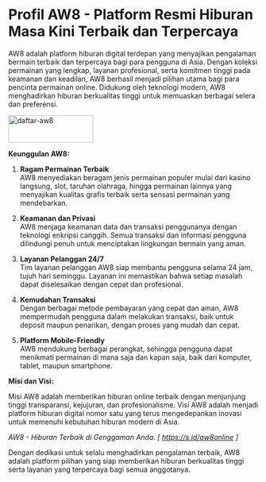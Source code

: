 <h1>Profil AW8 - Platform Resmi Hiburan Masa Kini Terbaik dan Terpercaya</h1>
<div class="flex max-w-full flex-col flex-grow">
<div class="min-h-8 text-message flex w-full flex-col items-end gap-2 whitespace-normal break-words [.text-message+&amp;]:mt-5" dir="auto" data-message-author-role="assistant" data-message-id="26e0b7e9-d2cf-4313-9f48-2628b284d10f" data-message-model-slug="gpt-4o">
<div class="flex w-full flex-col gap-1 empty:hidden first:pt-[3px]">
<div class="markdown prose w-full break-words dark:prose-invert dark">
<p>AW8 adalah platform hiburan digital terdepan yang menyajikan pengalaman bermain terbaik dan terpercaya bagi para pengguna di Asia. Dengan koleksi permainan yang lengkap, layanan profesional, serta komitmen tinggi pada keamanan dan keadilan, AW8 berhasil menjadi pilihan utama bagi para pencinta permainan online. Didukung oleh teknologi modern, AW8 menghadirkan hiburan berkualitas tinggi untuk memuaskan berbagai selera dan preferensi.</p>
<a href="https://rebrand.ly/aw8online"><img src="https://i.ibb.co.com/hXmsM2y/daftar-aw8.gif" alt="daftar-aw8" width="171" height="55" border="0" /></a>
<p><strong>Keunggulan AW8:</strong></p>
<ol>
<li>
<p><strong>Ragam Permainan Terbaik</strong><br />AW8 menyediakan beragam jenis permainan populer mulai dari kasino langsung, slot, taruhan olahraga, hingga permainan lainnya yang menyajikan kualitas grafis terbaik serta sensasi permainan yang mendebarkan.</p>
</li>
<li>
<p><strong>Keamanan dan Privasi</strong><br />AW8 menjaga keamanan data dan transaksi penggunanya dengan teknologi enkripsi canggih. Semua transaksi dan informasi pengguna dilindungi penuh untuk menciptakan lingkungan bermain yang aman.</p>
</li>
<li>
<p><strong>Layanan Pelanggan 24/7</strong><br />Tim layanan pelanggan AW8 siap membantu pengguna selama 24 jam, tujuh hari seminggu. Layanan ini memastikan bahwa setiap masalah dapat diselesaikan dengan cepat dan profesional.</p>
</li>
<li>
<p><strong>Kemudahan Transaksi</strong><br />Dengan berbagai metode pembayaran yang cepat dan aman, AW8 mempermudah pengguna dalam melakukan transaksi, baik untuk deposit maupun penarikan, dengan proses yang mudah dan cepat.</p>
</li>
<li>
<p><strong>Platform Mobile-Friendly</strong><br />AW8 mendukung berbagai perangkat, sehingga pengguna dapat menikmati permainan di mana saja dan kapan saja, baik dari komputer, tablet, maupun smartphone.</p>
</li>
</ol>
<p><strong>Misi dan Visi:</strong></p>
<p>Misi AW8 adalah memberikan hiburan online terbaik dengan menjunjung tinggi transparansi, kejujuran, dan profesionalisme. Visi AW8 adalah menjadi platform hiburan digital nomor satu yang terus mengedepankan inovasi untuk memenuhi kebutuhan hiburan modern di Asia.</p>
<p><em>AW8 - Hiburan Terbaik di Genggaman Anda. [ <a href="https://rebrand.ly/aw8online">https://s.id/aw8online</a>&nbsp;]</em></p>
<p>Dengan dedikasi untuk selalu menghadirkan pengalaman terbaik, AW8 adalah platform pilihan yang siap memberikan hiburan berkualitas tinggi serta layanan yang terpercaya bagi semua anggotanya.</p>
</div>
</div>
</div>
</div>
